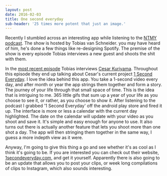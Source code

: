 ```yaml
---
layout: post
date: 2016-02-03
title: One second everyday
sub-header: '25 times more potent that just an image.'
---
```


Recently I stumbled across an interesting app while listening to the [NTMY podcast](http://www.vanschneider.com/show/). The show is hosted by Tobias van Schneider. you may have heard of him, he's done a few things like re-designing Spotify.<!-- excerpt ends --> The premise of the show is every episode Tobias interviews a new guest and shoots the shit with them. 

In the [most recent episode](https://soundcloud.com/tobiasvanschneider/ntmy-episode-8-cesar-kuriyama) Tobias interviews [Cesar Kuriyama](https://twitter.com/CesarKuriyama). Throughout this episode they end up talking about Cesar's current project [1 Second Everyday](http://1secondeveryday.com). I love the idea behind this app. You take a 1-second video every day, and after month or year the app strings them together and form a story. The journey of your life through that small space of time. This is the idea that is intriguing to me. 365 little gifs that sum up a year of your life as you choose to see it, or rather, as you choose to show it. After listening to the podcast I grabbed '1 Second Everyday' off the android play store and fired it up. The interface is more or less a calendar with the current day highlighted. The date on the calendar will update with your video as you shoot and save it. It's simple and easy enough for anyone to use. It also turns out there is actually another feature that lets you shoot more than one shot a day. The app will then stringing them together in the same way, I guess a more indepth view as it were.

Anyway, I'm going to give this thing a go and see whether it's as cool as I think it's going to be. If you are interested you can check out their website, [1secondeveryday.com](http://www.1secondeveryday.com), and get it yourself. Apparently there is also going to be an update that allows you to post your clips, or week long compilations of clips to Instagram, which also sounds interesting.